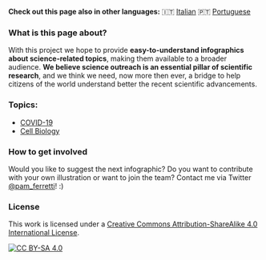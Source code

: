 **Check out this page also in other languages:** 🇮🇹  [Italian](/it/) 🇵🇹 [Portuguese](../pt/)

### What is this page about?

With this project we hope to provide **easy-to-understand infographics about science-related topics**, making them available to a broader audience.
**We believe science outreach is an essential pillar of scientific research**, and we think we need, now more then ever, a bridge to help citizens of the world understand better the recent scientific advancements. 

### Topics:

- [COVID-19](COVID-19/)
- [Cell Biology](Cell_Biology/)

### How to get involved

Would you like to suggest the next infographic? Do you want to contribute with your own illustration or want to join the team? 
Contact me via Twitter [@pam_ferretti](https://twitter.com/pam_ferretti)! :)

### License

This work is licensed under a
[Creative Commons Attribution-ShareAlike 4.0 International License][cc-by-sa].

[![CC BY-SA 4.0][cc-by-sa-image]][cc-by-sa]

[cc-by-sa]: http://creativecommons.org/licenses/by-sa/4.0/
[cc-by-sa-image]: https://licensebuttons.net/l/by-sa/4.0/88x31.png
[cc-by-sa-shield]: https://img.shields.io/badge/License-CC%20BY--SA%204.0-lightgrey.svg
